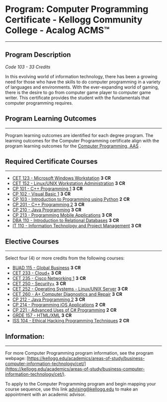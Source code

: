 # Program: Computer Programming Certificate - Kellogg Community College - Acalog ACMS™

---

## Program Description

*Code 103 - 33 Credits*

In this evolving world of information technology, there has been a growing need for those who have the skills to do computer programming in a variety of languages and environments. With the ever-expanding world of gaming, there is the desire to go from computer game player to computer game writer. This certificate provides the student with the fundamentals that computer programming requires.

## Program Learning Outcomes

---

Program learning outcomes are identified for each degree program. The learning outcomes for the Computer Programming certificate align with the program learning outcomes for the [Computer Programming, AAS](http://catalog.kellogg.edu/preview_program.php?catoid=23&poid=2123&returnto=1635preview_program.php?catoid=23&poid=2122) . 

## Required Certificate Courses

---

- [CET 123 - Microsoft Windows Workstation](http://catalog.kellogg.edu/preview_program.php?catoid=23&poid=2123&returnto=1635#) **3** **CR**
- [CET 152 - Linux/UNIX Workstation Administration](http://catalog.kellogg.edu/preview_program.php?catoid=23&poid=2123&returnto=1635#) **3** **CR**
- [CP 101 - C++ Programming 1](http://catalog.kellogg.edu/preview_program.php?catoid=23&poid=2123&returnto=1635#) **3** **CR**
- [CP 102 - Visual Basic 1](http://catalog.kellogg.edu/preview_program.php?catoid=23&poid=2123&returnto=1635#) **3** **CR**
- [CP 103 - Introduction to Programming using Python](http://catalog.kellogg.edu/preview_program.php?catoid=23&poid=2123&returnto=1635#) **2** **CR**
- [CP 201 - C++ Programming 2](http://catalog.kellogg.edu/preview_program.php?catoid=23&poid=2123&returnto=1635#) **3** **CR**
- [CP 210 - Java Programming](http://catalog.kellogg.edu/preview_program.php?catoid=23&poid=2123&returnto=1635#) **3** **CR**
- [CP 213 - Programming Mobile Applications](http://catalog.kellogg.edu/preview_program.php?catoid=23&poid=2123&returnto=1635#) **3** **CR**
- [DBA 110 - Introduction to Relational Databases](http://catalog.kellogg.edu/preview_program.php?catoid=23&poid=2123&returnto=1635#) **3** **CR**
- [IT 110 - Information Technology and Project Management](http://catalog.kellogg.edu/preview_program.php?catoid=23&poid=2123&returnto=1635#) **3** **CR**

## Elective Courses

---

Select four (4) or more credits from the following courses:

- [BUAD 115 - Global Business](http://catalog.kellogg.edu/preview_program.php?catoid=23&poid=2123&returnto=1635#) **3** **CR**
- [CET 233 - Cloud+](http://catalog.kellogg.edu/preview_program.php?catoid=23&poid=2123&returnto=1635#) **3** **CR**
- [CET 235 - Cisco Networking 1](http://catalog.kellogg.edu/preview_program.php?catoid=23&poid=2123&returnto=1635#) **3** **CR**
- [CET 250 - Security+](http://catalog.kellogg.edu/preview_program.php?catoid=23&poid=2123&returnto=1635#) **3** **CR**
- [CET 252 - Operating Systems - Linux/UNIX Server](http://catalog.kellogg.edu/preview_program.php?catoid=23&poid=2123&returnto=1635#) **3** **CR**
- [CET 260 - A+ Computer Diagnostics and Repair](http://catalog.kellogg.edu/preview_program.php?catoid=23&poid=2123&returnto=1635#) **3** **CR**
- [CP 212 - Java Programming 2](http://catalog.kellogg.edu/preview_program.php?catoid=23&poid=2123&returnto=1635#) **3** **CR**
- [CP 214 - Programming iOS Applications](http://catalog.kellogg.edu/preview_program.php?catoid=23&poid=2123&returnto=1635#) **2** **CR**
- [CP 221 - Advanced Uses of C# Programming](http://catalog.kellogg.edu/preview_program.php?catoid=23&poid=2123&returnto=1635#) **2** **CR**
- [GRDE 157 - HTML/XML](http://catalog.kellogg.edu/preview_program.php?catoid=23&poid=2123&returnto=1635#) **3** **CR**
- [ISS 104 - Ethical Hacking Programming Techniques](http://catalog.kellogg.edu/preview_program.php?catoid=23&poid=2123&returnto=1635#) **2** **CR**

## Information:

---

For more Computer Programming program information, see the program webpage: [https://kellogg.edu/academics/areas-of-study/business-computer-information-technology/cet/](https://kellogg.edu/academics/areas-of-study/business-computer-information-technology/cet/).

To apply to the Computer Programming program and begin mapping your course sequence, use this link [advising@kellogg.edu](mailto:advising@kellogg.edu?subject=Computer%20Programming%20Certificate%20Question) to make an appointment with an academic advisor.
